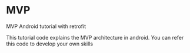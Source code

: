 # MVP
MVP Android tutorial with retrofit

This tutorial code explains the MVP architecture in android.
You can refer this code to develop your own skills

